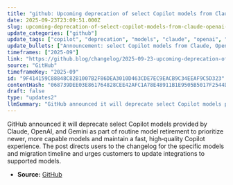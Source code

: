 ```yaml
---
title: "github: Upcoming deprecation of select Copilot models from Claude, OpenAI, and Gemini"
date: 2025-09-23T23:09:51.000Z
slug: upcoming-deprecation-of-select-copilot-models-from-claude-openai-and-gemini
update_categories: ["github"]
update_tags: ["copilot", "deprecation", "models", "claude", "openai", "gemini", "migration", "github-changelog"]
update_bullets: ["Announcement: select Copilot models from Claude, OpenAI, and Gemini will be deprecated.", "Reason: routine model evaluation and retirement to favor newer, higher‑quality models and better performance.", "Next steps: check the GitHub changelog link for the specific models being deprecated and the migration timeline.", "Action for users: update integrations, switch to supported Copilot models, and review any potential breaking changes.", "Support: follow guidance in the changelog and contact GitHub support if you need help migrating."]
timeframes: ["2025-09"]
link: "https://github.blog/changelog/2025-09-23-upcoming-deprecation-of-select-copilot-models-from-claude-openai-and-gemini"
source: "GitHub"
timeframeKey: "2025-09"
id: "9F414159C88848C82B1007B2F86DEA3010D463CDE7EC9EACB9C34EEAF9C5D323"
contentHash: "068739DEE03E861764828CEE42AFC1A78E48911B1E9505B5017F2544D1E97C74"
draft: false
type: "updates2"
llmSummary: "GitHub announced it will deprecate select Copilot models provided by Claude, OpenAI, and Gemini as part of routine model retirement to prioritize newer, more capable models and maintain a fast, high‑quality Copilot experience. The post directs users to the changelog for the specific models and migration timeline and urges customers to update integrations to supported models."
---
```


GitHub announced it will deprecate select Copilot models provided by Claude, OpenAI, and Gemini as part of routine model retirement to prioritize newer, more capable models and maintain a fast, high‑quality Copilot experience. The post directs users to the changelog for the specific models and migration timeline and urges customers to update integrations to supported models.

- **Source:** [GitHub](https://github.blog/changelog/2025-09-23-upcoming-deprecation-of-select-copilot-models-from-claude-openai-and-gemini)
